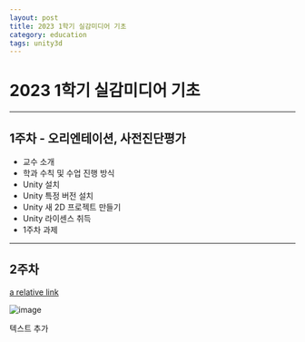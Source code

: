 ```yaml
---
layout: post
title: 2023 1학기 실감미디어 기초
category: education
tags: unity3d
---
```


# 2023 1학기 실감미디어 기초

---
## 1주차 - 오리엔테이션, 사전진단평가
* 교수 소개
* 학과 수칙 및 수업 진행 방식
* Unity 설치
* Unity 특정 버전 설치
* Unity 새 2D 프로젝트 만들기
* Unity 라이센스 취득
* 1주차 과제
---
## 2주차
[a relative link](2023-08-21-korean.md)

![image](https://github.com/gunug/gunug.github.io/assets/52345276/d72894ee-b37d-497f-8223-c08bb38dad74)

텍스트 추가
